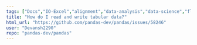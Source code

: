 ```yaml
---
tags: ["Docs","IO-Excel","alignment","data-analysis","data-science","flexible","pandas","python"]
title: "How do I read and write tabular data?"
html_url: "https://github.com/pandas-dev/pandas/issues/58246"
user: "Devansh2290"
repo: "pandas-dev/pandas"
---
```


